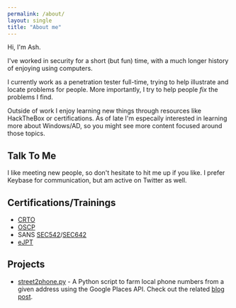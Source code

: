 ```yaml
---
permalink: /about/
layout: single
title: "About me"
---
```


Hi, I'm Ash.

I've worked in security for a short (but fun) time, with a much longer history of enjoying 
using computers.

I currently work as a penetration tester full-time, trying to help illustrate and locate problems for people. More importantly, I try to help people _fix_ the problems I find.

Outside of work I enjoy learning new things through resources like HackTheBox or certifications. As of late I'm especaily interested in learning more about Windows/AD, so you might see more content focused around those topics.

## Talk To Me
I like meeting new people, so don't hesitate to hit me up if you like. I prefer Keybase for 
communication, but am active on Twitter as well.

## Certifications/Trainings
- [CRTO](https://www.zeropointsecurity.co.uk/red-team-ops/overview)
- [OSCP](https://www.offensive-security.com/pwk-oscp/)
- SANS [SEC542](https://www.sans.org/cyber-security-courses/web-app-penetration-testing-ethical-hacking)/[SEC642](https://www.sans.org/cyber-security-courses/advanced-web-app-penetration-testing-ethical-hacking/)
- [eJPT](https://elearnsecurity.com/product/ejpt-certification/)

## Projects
- [street2phone.py](https://github.com/0xash/street2phone.py) - A Python script to farm local phone numbers from a given address using the Google Places API. Check out the related [blog post](https://0xash.io/Farming-phone-numbers-with-Python-and-the-Google-Places-API/).
